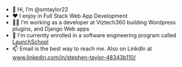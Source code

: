 - 👋 Hi, I’m @smtaylor22
- ❤️ I enjoy in Full Stack Web App Development
- 💪🏼 I’m working as a developer at Viztech360 building Wordpress plugins, and Django Web apps
- 🚀 I'm currently enrolled in a software engineering program called [LaunchSchool](https://launchschool.com/)
- 📫 Email is the best way to reach me. Also on LinkdIn at www.linkedin.com/in/stephen-taylor-48343b110/

<!---
smtaylor22/smtaylor22 is a ✨ special ✨ repository because its `README.md` (this file) appears on your GitHub profile.
You can click the Preview link to take a look at your changes.
--->
 

